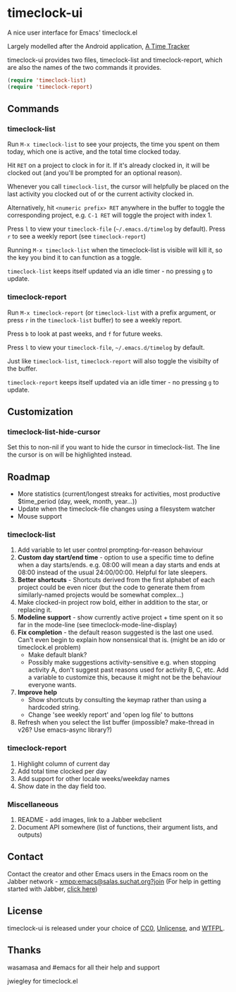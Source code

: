 # timeclock-ui
A nice user interface for Emacs' timeclock.el

Largely modelled after the Android application, [A Time Tracker](https://github.com/netmackan/ATimeTracker)

timeclock-ui provides two files, timeclock-list and timeclock-report, which are also the names of the two commands it provides.

```cl
(require 'timeclock-list)
(require 'timeclock-report)
```

## Commands
### timeclock-list
Run `M-x timeclock-list` to see your projects, the time you spent on them today, which one is active, and the total time clocked today.

Hit `RET` on a project to clock in for it. If it's already clocked in, it will be clocked out (and you'll be prompted for an optional reason).

Whenever you call `timeclock-list`, the cursor will helpfully be placed on the last activity you clocked out of or the current activity clocked in.

Alternatively, hit `<numeric prefix> RET` anywhere in the buffer to toggle the corresponding project, e.g. `C-1 RET` will toggle the project with index 1.

Press `l` to view your `timeclock-file` (`~/.emacs.d/timelog` by default). Press `r` to see a weekly report (see `timeclock-report`)

Running `M-x timeclock-list` when the timeclock-list is visible will kill it, so the key you bind it to can function as a toggle.

`timeclock-list` keeps itself updated via an idle timer - no pressing `g` to update.

### timeclock-report
Run `M-x timeclock-report` (or `timeclock-list` with a prefix argument, or press `r` in the `timeclock-list` buffer) to see a weekly report.

Press `b` to look at past weeks, and `f` for future weeks.

Press `l` to view your `timeclock-file`, `~/.emacs.d/timelog` by default.

Just like `timeclock-list`, `timeclock-report` will also toggle the visibilty of the buffer.

`timeclock-report` keeps itself updated via an idle timer - no pressing `g` to update.

## Customization
### timeclock-list-hide-cursor
Set this to non-nil if you want to hide the cursor in timeclock-list. The line the cursor is on will be highlighted instead.

## Roadmap
* More statistics (current/longest streaks for activities, most productive $time_period (day, week, month, year...))
* Update when the timeclock-file changes using a filesystem watcher
* Mouse support

### timeclock-list
1. Add variable to let user control prompting-for-reason behaviour
2. **Custom day start/end time** - option to use a specific time to define when a day starts/ends. e.g. 08:00 will mean a day starts and ends at 08:00 instead of the usual 24:00/00:00. Helpful for late sleepers.
3. **Better shortcuts** - Shortcuts derived from the first alphabet of each project could be even nicer (but the code to generate them from similarly-named projects would be somewhat complex...)
4. Make clocked-in project row bold, either in addition to the star, or replacing it.
5. **Modeline support** - show currently active project + time spent on it so far in the mode-line (see timeclock-mode-line-display)
6. **Fix completion** - the default reason suggested is the last one used. Can't even begin to explain how nonsensical that is. (might be an ido or timeclock.el problem)
   - Make default blank?
   - Possibly make suggestions activity-sensitive e.g. when stopping activity A, don't suggest past reasons used for activity B, C, etc. Add a variable to customize this, because it might not be the behaviour everyone wants.
7. **Improve help**
   - Show shortcuts by consulting the keymap rather than using a hardcoded string.
   - Change 'see weekly report' and 'open log file' to buttons
8. Refresh when you select the list buffer (impossible? make-thread in v26? Use emacs-async library?)

### timeclock-report
1. Highlight column of current day
2. Add total time clocked per day
3. Add support for other locale weeks/weekday names
4. Show date in the day field too.

### Miscellaneous
1. README - add images, link to a Jabber webclient
2. Document API somewhere (list of functions, their argument lists, and outputs)

## Contact
Contact the creator and other Emacs users in the Emacs room on the Jabber network - [xmpp:emacs@salas.suchat.org?join](xmpp:emacs@salas.suchat.org?join)
(For help in getting started with Jabber, [click here](https://xmpp.org/getting-started/))

## License
timeclock-ui is released under your choice of [CC0](https://creativecommons.org/publicdomain/zero/1.0/), [Unlicense](https://unlicense.org/), and [WTFPL](http://www.wtfpl.net/).

## Thanks
wasamasa and #emacs for all their help and support

jwiegley for timeclock.el
